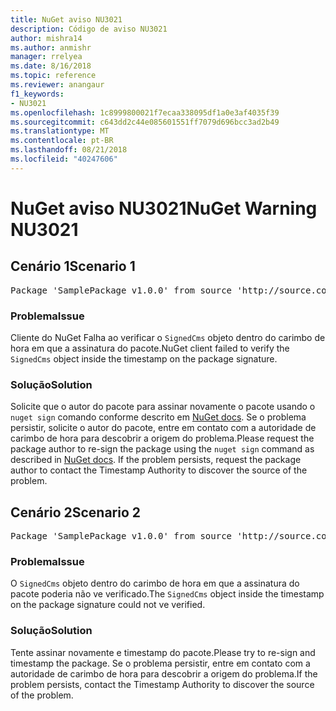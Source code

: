 ```yaml
---
title: NuGet aviso NU3021
description: Código de aviso NU3021
author: mishra14
ms.author: anmishr
manager: rrelyea
ms.date: 8/16/2018
ms.topic: reference
ms.reviewer: anangaur
f1_keywords:
- NU3021
ms.openlocfilehash: 1c8999800021f7ecaa338095df1a0e3af4035f39
ms.sourcegitcommit: c643dd2c44e085601551ff7079d696bcc3ad2b49
ms.translationtype: MT
ms.contentlocale: pt-BR
ms.lasthandoff: 08/21/2018
ms.locfileid: "40247606"
---
```

# <a name="nuget-warning-nu3021"></a><span data-ttu-id="899f1-103">NuGet aviso NU3021</span><span class="sxs-lookup"><span data-stu-id="899f1-103">NuGet Warning NU3021</span></span>

## <a name="scenario-1"></a><span data-ttu-id="899f1-104">Cenário 1</span><span class="sxs-lookup"><span data-stu-id="899f1-104">Scenario 1</span></span>

<pre>Package 'SamplePackage v1.0.0' from source 'http://source.com/index.json': The primary signature's timestamp signature validation failed.</pre>

### <a name="issue"></a><span data-ttu-id="899f1-105">Problema</span><span class="sxs-lookup"><span data-stu-id="899f1-105">Issue</span></span>

<span data-ttu-id="899f1-106">Cliente do NuGet Falha ao verificar o `SignedCms` objeto dentro do carimbo de hora em que a assinatura do pacote.</span><span class="sxs-lookup"><span data-stu-id="899f1-106">NuGet client failed to verify the `SignedCms` object inside the timestamp on the package signature.</span></span>


### <a name="solution"></a><span data-ttu-id="899f1-107">Solução</span><span class="sxs-lookup"><span data-stu-id="899f1-107">Solution</span></span>

<span data-ttu-id="899f1-108">Solicite que o autor do pacote para assinar novamente o pacote usando o `nuget sign` comando conforme descrito em [NuGet docs](https://docs.microsoft.com/en-us/nuget/create-packages/sign-a-package). Se o problema persistir, solicite o autor do pacote, entre em contato com a autoridade de carimbo de hora para descobrir a origem do problema.</span><span class="sxs-lookup"><span data-stu-id="899f1-108">Please request the package author to re-sign the package using the `nuget sign` command as described in [NuGet docs](https://docs.microsoft.com/en-us/nuget/create-packages/sign-a-package). If the problem persists, request the package author to contact the Timestamp Authority to discover the source of the problem.</span></span>



## <a name="scenario-2"></a><span data-ttu-id="899f1-109">Cenário 2</span><span class="sxs-lookup"><span data-stu-id="899f1-109">Scenario 2</span></span>

<pre>Package 'SamplePackage v1.0.0' from source 'http://source.com/index.json': The timestamp signature validation failed.</pre>

### <a name="issue"></a><span data-ttu-id="899f1-110">Problema</span><span class="sxs-lookup"><span data-stu-id="899f1-110">Issue</span></span>

<span data-ttu-id="899f1-111">O `SignedCms` objeto dentro do carimbo de hora em que a assinatura do pacote poderia não ve verificado.</span><span class="sxs-lookup"><span data-stu-id="899f1-111">The `SignedCms` object inside the timestamp on the package signature could not ve verified.</span></span>


### <a name="solution"></a><span data-ttu-id="899f1-112">Solução</span><span class="sxs-lookup"><span data-stu-id="899f1-112">Solution</span></span>

<span data-ttu-id="899f1-113">Tente assinar novamente e timestamp do pacote.</span><span class="sxs-lookup"><span data-stu-id="899f1-113">Please try to re-sign and timestamp the package.</span></span> <span data-ttu-id="899f1-114">Se o problema persistir, entre em contato com a autoridade de carimbo de hora para descobrir a origem do problema.</span><span class="sxs-lookup"><span data-stu-id="899f1-114">If the problem persists, contact the Timestamp Authority to discover the source of the problem.</span></span>


